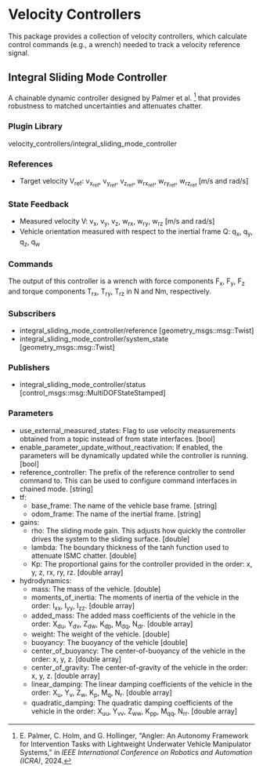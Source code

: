 # Velocity Controllers

This package provides a collection of velocity controllers, which calculate
control commands (e.g., a wrench) needed to track a velocity reference
signal.

## Integral Sliding Mode Controller

A chainable dynamic controller designed by Palmer et al. [^1] that provides
robustness to matched uncertainties and attenuates chatter.

[^1]: E. Palmer, C. Holm, and G. Hollinger, "Angler: An Autonomy Framework for
Intervention Tasks with Lightweight Underwater Vehicle Manipulator Systems," in
*IEEE International Conference on Robotics and Automation (ICRA)*, 2024.

### Plugin Library

velocity_controllers/integral_sliding_mode_controller

### References

- Target velocity V<sub>ref</sub>: v<sub>x<sub>ref</sub></sub>,
  v<sub>y<sub>ref</sub></sub>, v<sub>z<sub>ref</sub></sub>,
  w<sub>rx<sub>ref</sub></sub>, w<sub>ry<sub>ref</sub></sub>,
  w<sub>rz<sub>ref</sub></sub> [m/s and rad/s]

### State Feedback

- Measured velocity V: v<sub>x</sub>, v<sub>y</sub>, v<sub>z</sub>,
  w<sub>rx</sub>, w<sub>ry</sub>, w<sub>rz</sub> [m/s and rad/s]
- Vehicle orientation measured with respect to the inertial frame Q:
  q<sub>x</sub>, q<sub>y</sub>, q<sub>z</sub>, q<sub>w</sub>

### Commands

The output of this controller is a wrench with force components F<sub>x</sub>,
F<sub>y</sub>, F<sub>z</sub> and torque components T<sub>rx</sub>,
T<sub>ry</sub>, T<sub>rz</sub> in N and Nm, respectively.

### Subscribers

- integral_sliding_mode_controller/reference [geometry_msgs::msg::Twist]
- integral_sliding_mode_controller/system_state [geometry_msgs::msg::Twist]

### Publishers

- integral_sliding_mode_controller/status [control_msgs::msg::MultiDOFStateStamped]

### Parameters

- use_external_measured_states: Flag to use velocity measurements obtained from
  a topic instead of from state interfaces. [bool]
- enable_parameter_update_without_reactivation: If enabled, the parameters will
  be dynamically updated while the controller is running. [bool]
- reference_controller: The prefix of the reference controller to send command
  to. This can be used to configure command interfaces in chained mode. [string]
- tf:
  - base_frame: The name of the vehicle base frame. [string]
  - odom_frame: The name of the inertial frame. [string]
- gains:
  - rho: The sliding mode gain. This adjusts how quickly the controller drives
    the system to the sliding surface. [double]
  - lambda: The boundary thickness of the tanh function used to attenuate ISMC
    chatter. [double]
  - Kp: The proportional gains for the controller provided in the order: x, y,
    z, rx, ry, rz. [double array]
- hydrodynamics:
  - mass: The mass of the vehicle. [double]
  - moments_of_inertia: The moments of inertia of the vehicle in the order:
    I<sub>xx</sub>, I<sub>yy</sub>, I<sub>zz</sub>. [double array]
  - added_mass: The added mass coefficients of the vehicle in the order:
    X<sub>du</sub>, Y<sub>dv</sub>, Z<sub>dw</sub>, K<sub>dp</sub>,
    M<sub>dq</sub>, N<sub>dr</sub>. [double array]
  - weight: The weight of the vehicle. [double]
  - buoyancy: The buoyancy of the vehicle [double]
  - center_of_buoyancy: The center-of-buoyancy of the vehicle in the order: x,
    y, z. [double array]
  - center_of_gravity: The center-of-gravity of the vehicle in the order: x, y,
    z. [double array]
  - linear_damping: The linear damping coefficients of the vehicle in the order:
    X<sub>u</sub>, Y<sub>v</sub>, Z<sub>w</sub>, K<sub>p</sub>, M<sub>q</sub>,
    N<sub>r</sub>. [double array]
  - quadratic_damping: The quadratic damping coefficients of the vehicle in the
    order: X<sub>uu</sub>, Y<sub>vv</sub>, Z<sub>ww</sub>, K<sub>pp</sub>,
    M<sub>qq</sub>, N<sub>rr</sub>. [double array]
